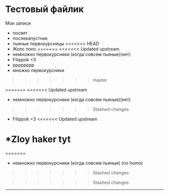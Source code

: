 ﻿# Тестовый файлик


Мои записи

* посвят
* послекапустник
* пьяные первокурсницы
<<<<<<< HEAD
* Жопс попс
=======
<<<<<<< Updated upstream
* немножко первокурсники (когда совсем пьяные)(нет)
* Filippok <3
* рррррррр
* множко первокурсники
>>>>>>> master

=======
<<<<<<< Updated upstream
* немножко первокурсники (когда совсем пьяные)(нет)
>>>>>>> Stashed changes
* Filippok <3
<<<<<<< Updated upstream

*Zloy haker tyt
=======
=======
* немножко первокурсники (когда совсем пьяные) (no homo)

>>>>>>> Stashed changes

>>>>>>> Stashed changes
--------------
